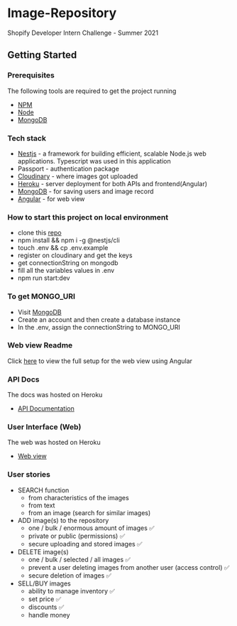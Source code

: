 # Image-Repository
Shopify Developer Intern Challenge - Summer 2021

## Getting Started

### Prerequisites
 The following tools are required to get the project running
 * [NPM](https://www.npmjs.com/)
 * [Node](https://nodejs.org/en/)
 * [MongoDB](https://mongodb.com)

### Tech stack
* [Nestjs](https://nestjs.com/) - a framework for building efficient, scalable Node.js web applications. Typescript was used in this application
* Passport - authentication package
* [Cloudinary](https://cloudinary.com/) - where images got uploaded
* [Heroku]() - server deployment for both APIs and frontend(Angular)
* [MongoDB](https://mongodb.com) - for saving users and image record
* [Angular](https://angular.io/) - for web view

### How to start this project on local environment
* clone this [repo](https://github.com/emmanuelnwankwo/Image-Repository.git)
* npm install && npm i -g @nestjs/cli
* touch .env && cp .env.example
* register on cloudinary and get the keys
* get connectionString on mongodb
* fill all the variables values in .env
* npm run start:dev

### To get MONGO_URI
* Visit [MongoDB](https://mongodb.com)
* Create an account and then create a database instance
* In the .env, assign the connectionString to MONGO_URI

### Web view Readme
Click [here](https://github.com/emmanuelnwankwo/Image-Repository/tree/frontend) to view the full setup for the web view using Angular

### API Docs
The docs was hosted on Heroku
* [API Documentation](https://image-repository-api.herokuapp.com/)

### User Interface (Web)
The web was hosted on Heroku
* [Web view](https://image-repository-frontend.herokuapp.com/)

### User stories
* SEARCH function
     - from characteristics of the images
     - from text
     - from an image (search for similar images)
* ADD image(s) to the repository
     - one / bulk / enormous amount of images ✅
     - private or public (permissions) ✅
     - secure uploading and stored images ✅
* DELETE image(s)
     - one / bulk / selected / all images ✅
     - prevent a user deleting images from another user (access control) ✅
     - secure deletion of images ✅
* SELL/BUY images
     - ability to manage inventory ✅
     - set price ✅
     - discounts ✅
     - handle money
